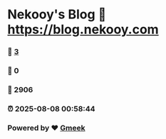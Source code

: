 # Nekooy's Blog :link: https://blog.nekooy.com 
### :page_facing_up: [3](https://blog.nekooy.com/tag.html) 
### :speech_balloon: 0 
### :hibiscus: 2906 
### :alarm_clock: 2025-08-08 00:58:44 
### Powered by :heart: [Gmeek](https://github.com/Meekdai/Gmeek)
